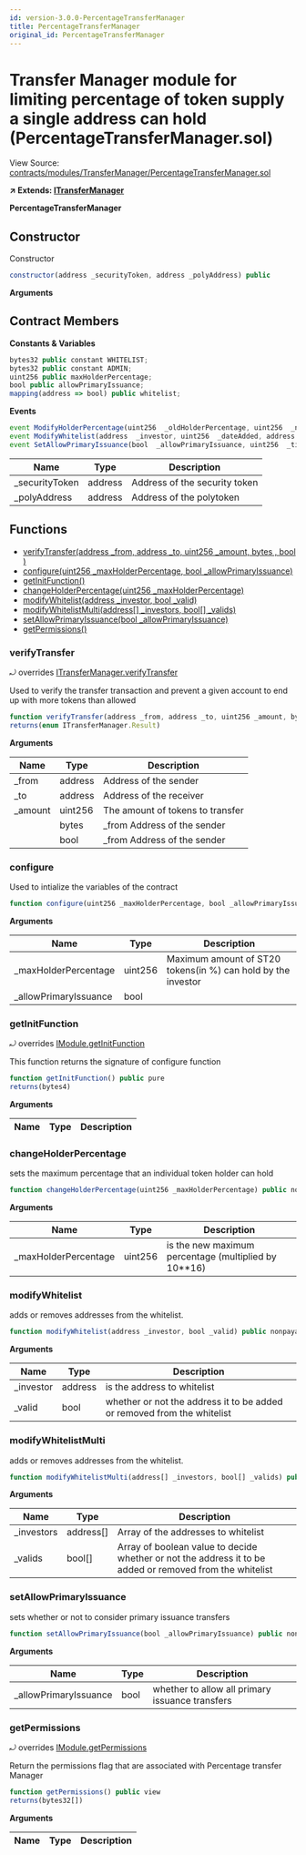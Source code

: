 ```yaml
---
id: version-3.0.0-PercentageTransferManager
title: PercentageTransferManager
original_id: PercentageTransferManager
---
```


# Transfer Manager module for limiting percentage of token supply a single address can hold (PercentageTransferManager.sol)

View Source: [contracts/modules/TransferManager/PercentageTransferManager.sol](../../contracts/modules/TransferManager/PercentageTransferManager.sol)

**↗ Extends: [ITransferManager](ITransferManager.md)**

**PercentageTransferManager**

## Constructor

Constructor

```js
constructor(address _securityToken, address _polyAddress) public
```

**Arguments**

## Contract Members
**Constants & Variables**

```js
bytes32 public constant WHITELIST;
bytes32 public constant ADMIN;
uint256 public maxHolderPercentage;
bool public allowPrimaryIssuance;
mapping(address => bool) public whitelist;

```

**Events**

```js
event ModifyHolderPercentage(uint256  _oldHolderPercentage, uint256  _newHolderPercentage);
event ModifyWhitelist(address  _investor, uint256  _dateAdded, address  _addedBy, bool  _valid);
event SetAllowPrimaryIssuance(bool  _allowPrimaryIssuance, uint256  _timestamp);
```

| Name        | Type           | Description  |
| ------------- |------------- | -----|
| _securityToken | address | Address of the security token | 
| _polyAddress | address | Address of the polytoken | 

## Functions

- [verifyTransfer(address _from, address _to, uint256 _amount, bytes , bool )](#verifytransfer)
- [configure(uint256 _maxHolderPercentage, bool _allowPrimaryIssuance)](#configure)
- [getInitFunction()](#getinitfunction)
- [changeHolderPercentage(uint256 _maxHolderPercentage)](#changeholderpercentage)
- [modifyWhitelist(address _investor, bool _valid)](#modifywhitelist)
- [modifyWhitelistMulti(address[] _investors, bool[] _valids)](#modifywhitelistmulti)
- [setAllowPrimaryIssuance(bool _allowPrimaryIssuance)](#setallowprimaryissuance)
- [getPermissions()](#getpermissions)

### verifyTransfer

⤾ overrides [ITransferManager.verifyTransfer](ITransferManager.md#verifytransfer)

Used to verify the transfer transaction and prevent a given account to end up with more tokens than allowed

```js
function verifyTransfer(address _from, address _to, uint256 _amount, bytes , bool ) public nonpayable
returns(enum ITransferManager.Result)
```

**Arguments**

| Name        | Type           | Description  |
| ------------- |------------- | -----|
| _from | address | Address of the sender | 
| _to | address | Address of the receiver | 
| _amount | uint256 | The amount of tokens to transfer | 
|  | bytes | _from Address of the sender | 
|  | bool | _from Address of the sender | 

### configure

Used to intialize the variables of the contract

```js
function configure(uint256 _maxHolderPercentage, bool _allowPrimaryIssuance) public nonpayable onlyFactory 
```

**Arguments**

| Name        | Type           | Description  |
| ------------- |------------- | -----|
| _maxHolderPercentage | uint256 | Maximum amount of ST20 tokens(in %) can hold by the investor | 
| _allowPrimaryIssuance | bool |  | 

### getInitFunction

⤾ overrides [IModule.getInitFunction](IModule.md#getinitfunction)

This function returns the signature of configure function

```js
function getInitFunction() public pure
returns(bytes4)
```

**Arguments**

| Name        | Type           | Description  |
| ------------- |------------- | -----|

### changeHolderPercentage

sets the maximum percentage that an individual token holder can hold

```js
function changeHolderPercentage(uint256 _maxHolderPercentage) public nonpayable withPerm 
```

**Arguments**

| Name        | Type           | Description  |
| ------------- |------------- | -----|
| _maxHolderPercentage | uint256 | is the new maximum percentage (multiplied by 10**16) | 

### modifyWhitelist

adds or removes addresses from the whitelist.

```js
function modifyWhitelist(address _investor, bool _valid) public nonpayable withPerm 
```

**Arguments**

| Name        | Type           | Description  |
| ------------- |------------- | -----|
| _investor | address | is the address to whitelist | 
| _valid | bool | whether or not the address it to be added or removed from the whitelist | 

### modifyWhitelistMulti

adds or removes addresses from the whitelist.

```js
function modifyWhitelistMulti(address[] _investors, bool[] _valids) public nonpayable withPerm 
```

**Arguments**

| Name        | Type           | Description  |
| ------------- |------------- | -----|
| _investors | address[] | Array of the addresses to whitelist | 
| _valids | bool[] | Array of boolean value to decide whether or not the address it to be added or removed from the whitelist | 

### setAllowPrimaryIssuance

sets whether or not to consider primary issuance transfers

```js
function setAllowPrimaryIssuance(bool _allowPrimaryIssuance) public nonpayable withPerm 
```

**Arguments**

| Name        | Type           | Description  |
| ------------- |------------- | -----|
| _allowPrimaryIssuance | bool | whether to allow all primary issuance transfers | 

### getPermissions

⤾ overrides [IModule.getPermissions](IModule.md#getpermissions)

Return the permissions flag that are associated with Percentage transfer Manager

```js
function getPermissions() public view
returns(bytes32[])
```

**Arguments**

| Name        | Type           | Description  |
| ------------- |------------- | -----|

